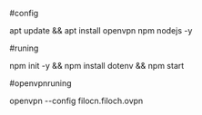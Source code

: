 #config

apt update && apt install openvpn npm nodejs -y 

#runing

npm init -y && npm install dotenv && npm start

#openvpnruning

openvpn --config filocn.filoch.ovpn
